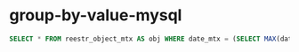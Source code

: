 # group-by-value-mysql

```sql
SELECT * FROM reestr_object_mtx AS obj WHERE date_mtx = (SELECT MAX(date_mtx) FROM reestr_object_mtx WHERE `name_value` = obj.name_value AND id_object = $id) AND id_object = $id
```
